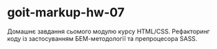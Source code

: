 # goit-markup-hw-07
Домашнє завдання сьомого модулю курсу HTML/CSS. Рефакторинг коду із застосуванням БЕМ-методології та препроцесора SASS.
